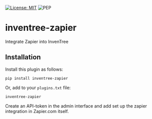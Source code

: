 [![License: MIT](https://img.shields.io/badge/License-MIT-yellow.svg)](https://opensource.org/licenses/MIT)
![PEP](https://github.com/matmair/inventree-zapier/actions/workflows/pep.yaml/badge.svg)


# inventree-zapier

Integrate Zapier into InvenTree

## Installation

Install this plugin as follows:

```
pip install inventree-zapier
```

Or, add to your `plugins.txt` file:

```
inventree-zapier
```
 
Create an API-token in the admin interface and add set up the zapier integration in Zapier.com itself.

